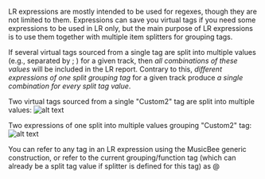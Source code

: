 LR expressions are mostly intended to be used for regexes, though they are not limited to them. Expressions can save you virtual tags if you need some expressions to be used in LR only, but the main purpose of LR expressions is to use them together with multiple item splitters for grouping tags.

If several virtual tags sourced from a single tag are split into multiple values (e.g., separated by ; ) for a given track, then *all combinations of these values* will be included in the LR report. Contrary to this, *different expressions of one split grouping tag* for a given track produce *a single combination for every split tag value*.

Two virtual tags sourced from a single "Custom2" tag are split into multiple values:
![alt text][1]

Two expressions of one split into multiple values grouping "Custom2" tag:
![alt text][2]

You can refer to any tag in an LR expression using the MusicBee generic <Tag Name> construction, or refer to the current grouping/function tag (which can already be a split tag value if splitter is defined for this tag) as \@

  [1]: https://i.imgur.com/M2TEiRP.png
  [2]: https://i.imgur.com/rgWTVYY.png
